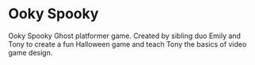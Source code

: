 # Ooky Spooky

Ooky Spooky Ghost platformer game. Created by sibling duo Emily and Tony to create a fun Halloween game and teach Tony the basics of video game design.
